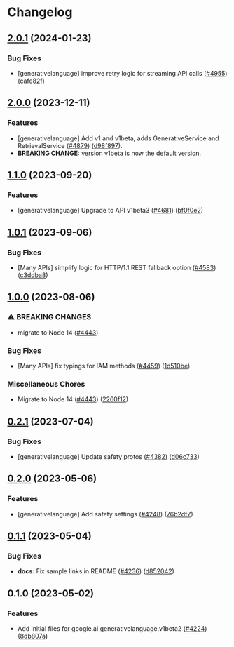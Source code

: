 # Changelog

## [2.0.1](https://github.com/googleapis/google-cloud-node/compare/generativelanguage-v2.0.0...generativelanguage-v2.0.1) (2024-01-23)


### Bug Fixes

* [generativelanguage] improve retry logic for streaming API calls ([#4955](https://github.com/googleapis/google-cloud-node/issues/4955)) ([cafe82f](https://github.com/googleapis/google-cloud-node/commit/cafe82f06e0afa498ae234b0afe01f8014311f4b))

## [2.0.0](https://github.com/googleapis/google-cloud-node/compare/generativelanguage-v1.1.0...generativelanguage-v2.0.0) (2023-12-11)


### Features

* [generativelanguage] Add v1 and v1beta, adds GenerativeService and RetrievalService ([#4879](https://github.com/googleapis/google-cloud-node/issues/4879)) ([d98f897](https://github.com/googleapis/google-cloud-node/commit/d98f897acb7aa3bcb01b7494dcdfd6cdb8b861e5)).
* **BREAKING CHANGE:** version v1beta is now the default version.

## [1.1.0](https://github.com/googleapis/google-cloud-node/compare/generativelanguage-v1.0.1...generativelanguage-v1.1.0) (2023-09-20)


### Features

* [generativelanguage] Upgrade to API v1beta3 ([#4681](https://github.com/googleapis/google-cloud-node/issues/4681)) ([bf0f0e2](https://github.com/googleapis/google-cloud-node/commit/bf0f0e27911d56cb3e24ae8fb7ef29a2ae9ab9a6))

## [1.0.1](https://github.com/googleapis/google-cloud-node/compare/generativelanguage-v1.0.0...generativelanguage-v1.0.1) (2023-09-06)


### Bug Fixes

* [Many APIs] simplify logic for HTTP/1.1 REST fallback option ([#4583](https://github.com/googleapis/google-cloud-node/issues/4583)) ([c3ddba8](https://github.com/googleapis/google-cloud-node/commit/c3ddba8df9fee6185e36a4e99f7c67b0319f1242))

## [1.0.0](https://github.com/googleapis/google-cloud-node/compare/generativelanguage-v0.2.1...generativelanguage-v1.0.0) (2023-08-06)


### ⚠ BREAKING CHANGES

* migrate to Node 14 ([#4443](https://github.com/googleapis/google-cloud-node/issues/4443))

### Bug Fixes

* [Many APIs] fix typings for IAM methods ([#4459](https://github.com/googleapis/google-cloud-node/issues/4459)) ([1d510be](https://github.com/googleapis/google-cloud-node/commit/1d510bef5bd7b0ac3552b4729ef3d9ebe1ac3dc4))


### Miscellaneous Chores

* Migrate to Node 14 ([#4443](https://github.com/googleapis/google-cloud-node/issues/4443)) ([2260f12](https://github.com/googleapis/google-cloud-node/commit/2260f12543d171bda95345e53475f5f0fdc45770))

## [0.2.1](https://github.com/googleapis/google-cloud-node/compare/generativelanguage-v0.2.0...generativelanguage-v0.2.1) (2023-07-04)


### Bug Fixes

* [generativelanguage] Update safety protos ([#4382](https://github.com/googleapis/google-cloud-node/issues/4382)) ([d06c733](https://github.com/googleapis/google-cloud-node/commit/d06c733eac7699f2a10853b150cfdeae464a9962))

## [0.2.0](https://github.com/googleapis/google-cloud-node/compare/generativelanguage-v0.1.1...generativelanguage-v0.2.0) (2023-05-06)


### Features

* [generativelanguage] Add safety settings ([#4248](https://github.com/googleapis/google-cloud-node/issues/4248)) ([76b2df7](https://github.com/googleapis/google-cloud-node/commit/76b2df71b44de5f1764749f8393f2a2cee68221e))

## [0.1.1](https://github.com/googleapis/google-cloud-node/compare/generativelanguage-v0.1.0...generativelanguage-v0.1.1) (2023-05-04)


### Bug Fixes

* **docs:** Fix sample links in README ([#4236](https://github.com/googleapis/google-cloud-node/issues/4236)) ([d852042](https://github.com/googleapis/google-cloud-node/commit/d8520421c0d4c306d8a0d2cf8bf94186d6a27a6b))

## 0.1.0 (2023-05-02)


### Features

* Add initial files for google.ai.generativelanguage.v1beta2 ([#4224](https://github.com/googleapis/google-cloud-node/issues/4224)) ([8db807a](https://github.com/googleapis/google-cloud-node/commit/8db807ae80a695bb1ad4fa290bc9a50ce29a8365))
